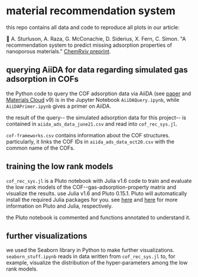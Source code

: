 # material recommendation system

this repo contains all data and code to reproduce all plots in our article:

:evergreen_tree: A. Sturluson, A. Raza, G. McConachie, D. Siderius, X. Fern, C. Simon. "A recommendation system to predict missing adsorption properties of nanoporous materials." [ChemRxiv preprint](https://chemrxiv.org/engage/chemrxiv/article-details/60c757ab337d6cfa42e2906d).

## querying AiiDA for data regarding simulated gas adsorption in COFs

the Python code to query the COF adsorption data via AiiDA (see [paper](https://pubs.acs.org/doi/10.1021/acscentsci.0c00988) and [Materials Cloud](https://archive.materialscloud.org/record/2021.100) v9) is in the Jupyter Notebook `AiiDAQuery.ipynb`, while `AiiDAPrimer.ipynb` gives a primer on AiiDA. 

the result of the query-- the simulated adsorption data for this project-- is contained in `aiida_ads_data_june21.csv` and read into `cof_rec_sys.jl`.

`cof-frameworks.csv` contains information about the COF structures. particularly, it links the COF IDs in `aiida_ads_data_oct20.csv` with the common name of the COFs.

## training the low rank models

`cof_rec_sys.jl` is a Pluto notebook with Julia v1.6 code to train and evaluate the low rank models of the COF--gas-adsorption-property matrix and visualize the results. use Julia v1.6 and Pluto 0.15.1. Pluto will automatically install the required Julia packages for you. see [here](https://github.com/fonsp/Pluto.jl) and [here](https://julialang.org/) for more information on Pluto and Julia, respectively.

the Pluto notebook is commented and functions annotated to understand it.

## further visualizations

we used the Seaborn library in Python to make further visualizations. `seaborn_stuff.ipynb` reads in data written from `cof_rec_sys.jl` to, for example, visualize the distribution of the hyper-parameters among the low rank models.

